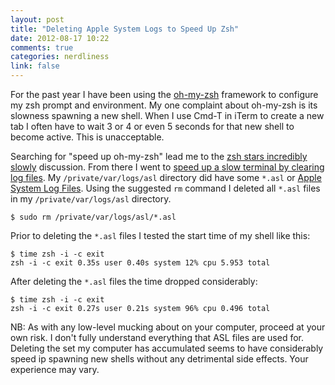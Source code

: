 ```yaml
---
layout: post
title: "Deleting Apple System Logs to Speed Up Zsh"
date: 2012-08-17 10:22
comments: true
categories: nerdliness
link: false
---
```

For the past year I have been using the [oh-my-zsh](https://github.com/robbyrussell/oh-my-zsh/ "oh-my-zsh") framework to configure my zsh prompt and environment. My one complaint about oh-my-zsh is its slowness spawning a new shell. When I use Cmd-T in iTerm to create a new
tab I often have to wait 3 or 4 or even 5 seconds for that new shell to become active. This is unacceptable.

Searching for "speed up oh-my-zsh" lead me to the [zsh stars incredibly slowly](http://superuser.com/questions/236953/zsh-starts-incredibly-slowly "zsh starts incredibly slowly") discussion. From there I went to [speed up a slow terminal by clearing log files](http://osxdaily.com/2010/05/06/speed-up-a-slow-terminal-by-clearing-log-files/ "Speed Up a Slow Terminal by Clearing Logs Files"). My `/private/var/logs/asl` directory did have some `*.asl` or [Apple System Log Files](http://crucialsecurityblog.harris.com/2011/06/22/the-apple-system-log---part-1/ "The Apple System Log - Part 1"). Using the suggested `rm` command I deleted all `*.asl` files in my `/private/var/logs/asl` directory.

    $ sudo rm /private/var/logs/asl/*.asl

Prior to deleting the `*.asl` files I tested the start time of my shell like this:

    $ time zsh -i -c exit
    zsh -i -c exit 0.35s user 0.40s system 12% cpu 5.953 total

After deleting the `*.asl` files the time dropped considerably:

    $ time zsh -i -c exit
    zsh -i -c exit 0.27s user 0.21s system 96% cpu 0.496 total

NB: As with any low-level mucking about on your computer, proceed at your own risk. I don't fully understand everything that ASL files are used for. Deleting the set my computer has accumulated seems to have considerably speed ip spawning new shells without any detrimental side effects. Your experience may vary.
